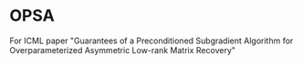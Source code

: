 # OPSA
For ICML paper "Guarantees of a Preconditioned Subgradient Algorithm for Overparameterized Asymmetric Low-rank Matrix Recovery"
